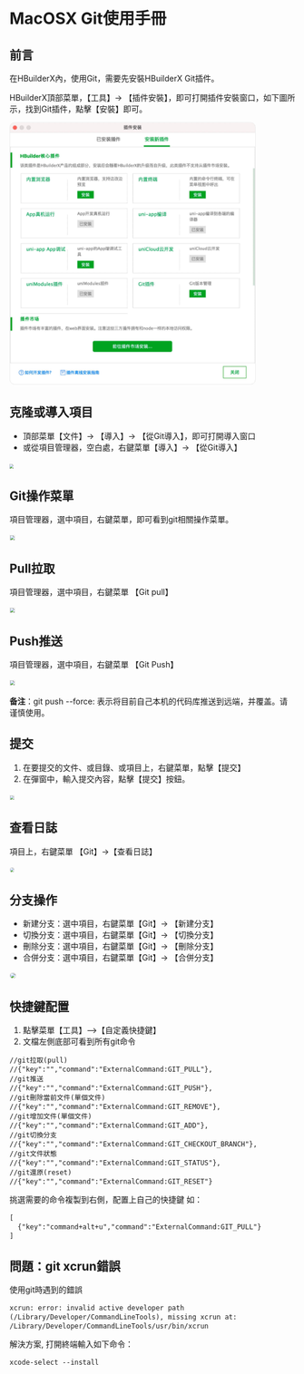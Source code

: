 # MacOSX Git使用手冊

## 前言

在HBuilderX內，使用Git，需要先安裝HBuilderX Git插件。

HBuilderX頂部菜單，【工具】-> 【插件安裝】，即可打開插件安裝窗口，如下圖所示，找到Git插件，點擊【安裝】即可。

<img src="/static/snapshots/tutorial/plugins_install/plugins_install_1.jpg" style="zoom: 45%;border: 1px solid #eee;border-radius: 20px;"/>

## 克隆或導入項目

- 頂部菜單【文件】-> 【導入】-> 【從Git導入】，即可打開導入窗口
- 或從項目管理器，空白處，右鍵菜單【導入】-> 【從Git導入】

<img src="/static/snapshots/tutorial/source_control/git_macosx_clone.jpg" style="zoom:45%" />

## Git操作菜單

項目管理器，選中項目，右鍵菜單，即可看到git相關操作菜單。

<img src="/static/snapshots/tutorial/source_control/git-new-show.png" style="zoom:50%; border: 1px solid #eee;" />

## Pull拉取

項目管理器，選中項目，右鍵菜單 【Git pull】

<img src="/static/snapshots/tutorial/source_control/git-new-pull.png" style="zoom:50%; border: 1px solid #eee;" />

## Push推送

項目管理器，選中項目，右鍵菜單 【Git Push】

<img src="/static/snapshots/tutorial/source_control/git-new-push.png" style="zoom:50%; border: 1px solid #eee;" />

**备注**：git push --force: 表示将目前自己本机的代码库推送到远端，并覆盖。请谨慎使用。

## 提交

1. 在要提交的文件、或目錄、或項目上，右鍵菜單，點擊【提交】
2. 在彈窗中，輸入提交內容，點擊【提交】按鈕。

<img src="/static/snapshots/tutorial/source_control/git_macosx_ac.jpg" style="zoom:45%; border: 1px solid #eee;" />

## 查看日誌

項目上，右鍵菜單 【Git】->【查看日誌】

<img src="/static/snapshots/tutorial/source_control/git_macosx_log.jpg" style="zoom:45%; border: 1px solid #eee;border-radius: 20px;" />

## 分支操作

- 新建分支：選中項目，右鍵菜單【Git】-> 【新建分支】
- 切換分支：選中項目，右鍵菜單【Git】-> 【切換分支】
- 刪除分支：選中項目，右鍵菜單【Git】-> 【刪除分支】
- 合併分支：選中項目，右鍵菜單【Git】-> 【合併分支】 

<img src="/static/snapshots/tutorial/source_control/git_macosx_branch.jpg" style="zoom:60%; border: 1px solid #eee;border-radius: 20px;" />

## 快捷鍵配置

1. 點擊菜單【工具】-->【自定義快捷鍵】
2. 文檔左側底部可看到所有git命令

```
//git拉取(pull)
//{"key":"","command":"ExternalCommand:GIT_PULL"},
//git推送
//{"key":"","command":"ExternalCommand:GIT_PUSH"},
//git刪除當前文件(單個文件)
//{"key":"","command":"ExternalCommand:GIT_REMOVE"},
//git增加文件(單個文件)
//{"key":"","command":"ExternalCommand:GIT_ADD"},
//git切換分支
//{"key":"","command":"ExternalCommand:GIT_CHECKOUT_BRANCH"},
//git文件狀態
//{"key":"","command":"ExternalCommand:GIT_STATUS"},
//git還原(reset)
//{"key":"","command":"ExternalCommand:GIT_RESET"}
```

挑選需要的命令複製到右側，配置上自己的快捷鍵
如：
```
[  
  {"key":"command+alt+u","command":"ExternalCommand:GIT_PULL"} 
]
```

## 問題：git xcrun錯誤

使用git時遇到的錯誤
```
xcrun: error: invalid active developer path (/Library/Developer/CommandLineTools), missing xcrun at: /Library/Developer/CommandLineTools/usr/bin/xcrun
```

解決方案, 打開終端輸入如下命令：

```
xcode-select --install
```